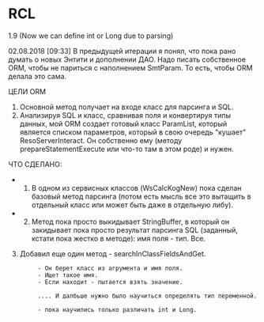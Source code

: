 # RCL

1.9 (Now we can define int or Long due to parsing)


02.08.2018 [09:33] В предыдущей итерации я понял, что пока рано думать о новых Энтити и дополнении ДАО. Надо писать собственное ORM, чтобы не париться с наполнением SmtParam. То есть, чтобы ORM делала это сама.

ЦЕЛИ ORM

1. Основной метод получает на входе класс для парсинга и SQL. 
2. Анализируя SQL и класс, сравнивая поля и конвертируя типы данных, мой ORM создает готовый класс ParamList, который является списком параметров, который в свою очередь "кушает" ResoServerInteract. Он собственно ему (методу prepareStatementExecute или что-то там в этом роде) и нужен.



ЧТО СДЕЛАНО:

+ 1. В одном из сервисных классов (WsCalcKogNew) пока сделан базовый метод парсинга (потом есть мысль все это вытащить в отдельный класс или может быть даже в отдельную либу).
+ 2. Метод пока просто выкидывает StringBuffer, в который он закидывает пока просто результат парсинга SQL (заданный, кстати пока жестко в методе): имя поля -  тип. Все.
3. Добавил еще один метод - searchInClassFieldsAndGet. 
			
			- Он берет класс из агрумента и имя поля.
			- Ищет такое имя. 
			- Если находит - пытается взять значение.

			.... И далбьше нужно было научиться определять тип переменной.

			- пока научились только различать int и Long.